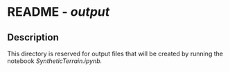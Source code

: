README - *output*
==============

Description
-----------
This directory is reserved for output files that will be created by running the notebook *SyntheticTerrain.ipynb.*
